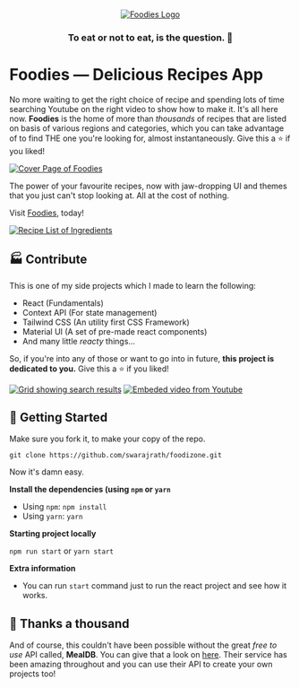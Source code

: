 <br />

<p align="center">
  <a href="https://swarajrath-foodizone.netlify.app//">
    <img src="https://encrypted-tbn0.gstatic.com/images?q=tbn:ANd9GcT2ZoOPyNScJZ1Rz4Xt5013v0xssseSKHeOuA&usqp=CAU" alt="Foodies Logo">
  </a>

  <h3 align="center">To eat or not to eat, is the question. 🍕</h3>

# Foodies — Delicious Recipes App

No more waiting to get the right choice of recipe and spending lots of time searching Youtube on the right video to show how to make it.
It's all here now.
**Foodies** is the home of more than _thousands_ of recipes that are listed on basis of various regions and categories, which
you can take advantage of to find THE one you're looking for, almost instantaneously. Give this a ⭐ if you liked!

[![Cover Page of Foodies](https://i.imgur.com/RTfPTxW.png)](https://swarajrath-foodizone.netlify.app/)

The power of your favourite recipes, now with jaw-dropping UI and themes that you just can't stop looking at. All at the cost of nothing.

Visit [Foodies](https://swarajrath-foodizone.netlify.app//), today!

[![Recipe List of Ingredients](https://i.imgur.com/fhLL56V.png)](https://swarajrath-foodizone.netlify.app/)

## 🏭 Contribute

This is one of my side projects which I made to learn the following:

- React (Fundamentals)
- Context API (For state management)
- Tailwind CSS (An utility first CSS Framework)
- Material UI (A set of pre-made react components)
- And many little _reacty_ things...

So, if you're into any of those or want to go into in future, **this project is dedicated to you.** Give this a ⭐ if you liked!

[![Grid showing search results](https://i.imgur.com/5UTaVlZ.png)](https://swarajrath-foodizone.netlify.app/)
[![Embeded video from Youtube](https://i.imgur.com/FzD8d70.png)](hhttps://swarajrath-foodizone.netlify.app/)

## 🎉 Getting Started

Make sure you fork it, to make your copy of the repo.

`git clone https://github.com/swarajrath/foodizone.git`

Now it's damn easy.

**Install the dependencies (using `npm` or `yarn`**

- Using `npm`: `npm install`
- Using `yarn`: `yarn`

**Starting project locally**

`npm run start` or `yarn start`

**Extra information**

- You can run `start` command just to run the react project and see how it works.

## 🌈 Thanks a thousand

And of course, this couldn't have been possible without the great _free to use_ API called, **MealDB**. You can give that a look on [here](https://www.themealdb.com/api.php).
Their service has been amazing throughout and you can use their API to create your own projects too!
